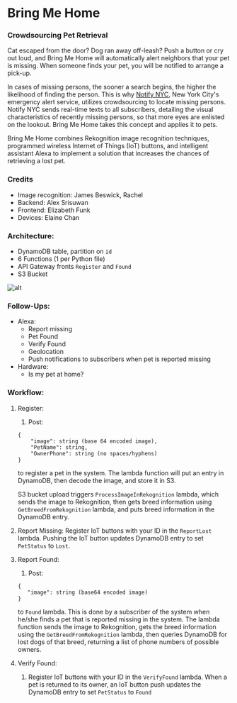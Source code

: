 # Bring Me Home 
### Crowdsourcing Pet Retrieval

Cat escaped from the door? Dog ran away off-leash? Push a button or cry out loud, and Bring Me Home will automatically alert neighbors that your pet is missing. When someone finds your pet, you will be notified to arrange a pick-up.

In cases of missing persons, the sooner a search begins, the higher the likelihood of finding the person. This is why <a href="https://a858-nycnotify.nyc.gov/notifynyc/">Notify NYC</a>, New York City's emergency alert service, utilizes crowdsourcing to locate missing persons. Notify NYC sends real-time texts to all subscribers, detailing the visual characteristics of recently missing persons, so that more eyes are enlisted on the lookout. Bring Me Home takes this concept and applies it to pets.

Bring Me Home combines Rekognition image recognition techniques, programmed wireless Internet of Things (IoT) buttons, and intelligent assistant Alexa to implement a solution that increases the chances of retrieving a lost pet.

### Credits

* Image recognition: James Beswick, Rachel
* Backend: Alex Srisuwan
* Frontend: Elizabeth Funk
* Devices: Elaine Chan

### Architecture:

* DynamoDB table, partition on `id`
* 6 Functions (1 per Python file)
* API Gateway fronts `Register` and `Found`
* S3 Bucket

![alt](https://cloudcraft.co/view/182446cd-ed6e-4ef2-ad29-6a118cb67a90?key=L-_G3pE_4gHUxhpd9uggMg)

### Follow-Ups:

* Alexa:
  * Report missing
  * Pet Found
  * Verify Found
  * Geolocation
  * Push notifications to subscribers when pet is reported missing
* Hardware:
  * Is my pet at home?

### Workflow:

 1. Register:

    1. Post:
    ```
    {
        "image": string (base 64 encoded image),
        "PetName": string,
        "OwnerPhone": string (no spaces/hyphens)
    }
    ```
    to register a pet in the system. The lambda function will put an entry in DynamoDB, then decode the image, and store it in S3.

    S3 bucket upload triggers `ProcessImageInRekognition` lambda, which sends the image to Rekognition, then gets breed information using `GetBreedFromRekognition` lambda, and puts breed information in the DynamoDB entry.

2. Report Missing: 
    Register IoT buttons with your ID in the `ReportLost` lambda.
    Pushing the IoT button updates DynamoDB entry to set `PetStatus` to `Lost`.

3. Report Found:

     1. Post:
     ```
     {
        "image": string (base64 encoded image)
     }
    ```
    to `Found` lambda. This is done by a subscriber of the system when he/she finds a pet that is reported missing in the system. The lambda function sends the image to Rekognition, gets the breed information using the `GetBreedFromRekognition` lambda, then queries DynamoDB for lost dogs of that breed, returning a list of phone numbers of possible owners.

4. Verify Found:
    1. Register IoT buttons with your ID in the `VerifyFound` lambda. When a pet is returned to its owner, an IoT button push updates the DynamoDB entry to set `PetStatus` to `Found`